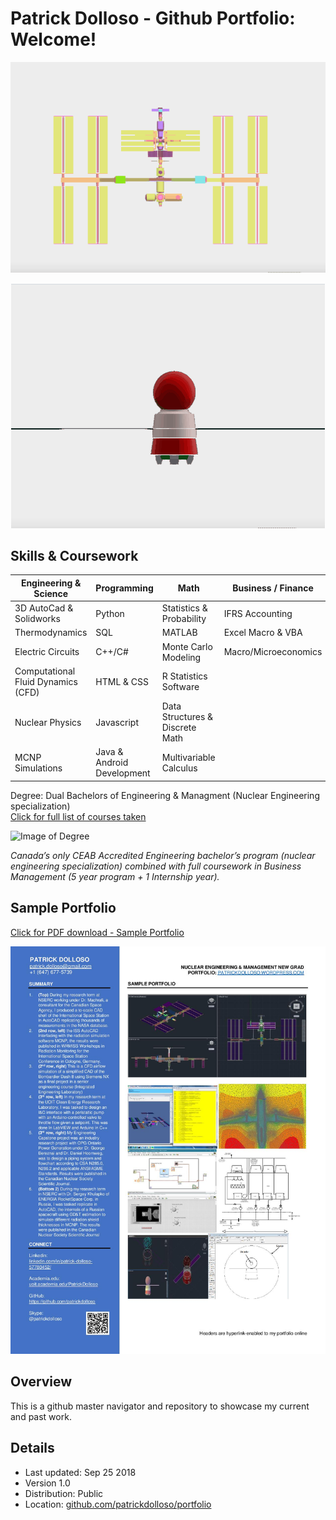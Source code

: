 # Patrick Dolloso - Github Portfolio: Welcome!

<center>

![alt text](https://github.com/patrickdolloso/Portfolio/blob/master/images/gifs/ISS%20CAD%20gif.gif?raw=true)

![alt text](https://github.com/patrickdolloso/Portfolio/blob/master/images/gifs/BION%20CAD%20gif.gif)
</center>

## Skills & Coursework

Engineering & Science | Programming | Math | Business / Finance
--------|-------|----- |--- 
3D AutoCad & Solidworks | Python | Statistics & Probability | IFRS Accounting 
Thermodynamics | SQL | MATLAB | Excel Macro & VBA  
Electric Circuits | C++/C# | Monte Carlo Modeling| Macro/Microeconomics
Computational Fluid Dynamics (CFD) | HTML & CSS | R Statistics Software
Nuclear Physics | Javascript | Data Structures & Discrete Math| 
MCNP Simulations | Java & Android Development | Multivariable Calculus

Degree: Dual Bachelors of Engineering & Managment (Nuclear Engineering specialization)
<br>
[Click for full list of courses taken](https://patrickdolloso.wordpress.com/education/)

![Image of Degree](https://patrickdolloso.files.wordpress.com/2018/09/patrick-dolloso-degree-scan-b-eng-mgmt.jpg?w=768)

*Canada’s only CEAB Accredited Engineering bachelor’s program (nuclear engineering specialization) combined with full coursework in Business Management (5 year program + 1 Internship year).*

## Sample Portfolio

[Click for PDF download - Sample Portfolio](https://patrickdolloso.files.wordpress.com/2018/09/patrick-dolloso-portfolio.pdf)
<br>

![alt text](https://github.com/patrickdolloso/Portfolio/blob/master/images/Patrick%20Dolloso%20Sample%20Portfolio.jpg?raw=true)

## Overview

This is a github master navigator and repository to showcase my current and past work.

## Details
* Last updated: Sep 25 2018
* Version 1.0
* Distribution: Public
* Location:
[github.com/patrickdolloso/portfolio](https://github.com/patrickdolloso/Portfolio)

